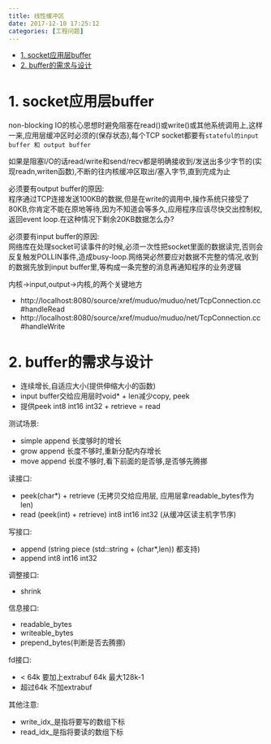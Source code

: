 ```yaml
---
title: 线性缓冲区
date: 2017-12-10 17:25:12
categories: [工程问题]
---
```


<!-- TOC -->

- [1. socket应用层buffer](#1-socket应用层buffer)
- [2. buffer的需求与设计](#2-buffer的需求与设计)

<!-- /TOC -->



<a id="markdown-1-socket应用层buffer" name="1-socket应用层buffer"></a>
# 1. socket应用层buffer

non-blocking IO的核心思想时避免阻塞在read()或write()或其他系统调用上,这样一来,应用层缓冲区时必须的(保存状态),每个TCP socket都要有`stateful的input buffer 和 output buffer`


如果是阻塞I/O的话read/write和send/recv都是明确接收到/发送出多少字节的(实现readn,writen函数),不断的往内核缓冲区取出/塞入字节,直到完成为止

必须要有output buffer的原因:  
程序通过TCP连接发送100KB的数据,但是在write的调用中,操作系统只接受了80KB,你肯定不能在原地等待,因为不知道会等多久,应用程序应该尽快交出控制权,返回event loop.在这种情况下剩余20KB数据怎么办?

必须要有input buffer的原因:  
网络库在处理socket可读事件的时候,必须一次性把socket里面的数据读完,否则会反复触发POLLIN事件,造成busy-loop.网络哭必然要应对数据不完整的情况,收到的数据先放到input buffer里,等构成一条完整的消息再通知程序的业务逻辑

内核->input,output->内核,的两个关键地方
* http://localhost:8080/source/xref/muduo/muduo/net/TcpConnection.cc#handleRead
* http://localhost:8080/source/xref/muduo/muduo/net/TcpConnection.cc#handleWrite

<a id="markdown-2-buffer的需求与设计" name="2-buffer的需求与设计"></a>
# 2. buffer的需求与设计

* 连续增长,自适应大小(提供伸缩大小的函数)
* input buffer交给应用层时void* + len减少copy, peek
* 提供peek int8 int16 int32 + retrieve = read

测试场景:
* simple append 长度够时的增长
* grow append 长度不够时,重新分配内存增长
* move append 长度不够时,看下前面的是否够,是否够先腾挪

读接口:
* peek(char*) + retrieve (无拷贝交给应用层, 应用层拿readable_bytes作为len)
* read (peek(int) + retrieve) int8 int16 int32 (从缓冲区读主机字节序)


写接口:
* append (string piece (std::string + (char*,len)) 都支持)
* append int8 int16 int32

调整接口:
* shrink 

信息接口:
* readable_bytes
* writeable_bytes
* prepend_bytes(判断是否去腾挪)

fd接口:
* < 64k 要加上extrabuf 64k 最大128k-1
* 超过64k 不加extrabuf

其他注意:
* write_idx_是指将要写的数组下标
* read_idx_是指将要读的数组下标
